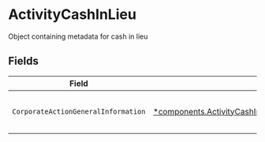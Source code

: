 # ActivityCashInLieu

Object containing metadata for cash in lieu


## Fields

| Field                                                                                                                                             | Type                                                                                                                                              | Required                                                                                                                                          | Description                                                                                                                                       |
| ------------------------------------------------------------------------------------------------------------------------------------------------- | ------------------------------------------------------------------------------------------------------------------------------------------------- | ------------------------------------------------------------------------------------------------------------------------------------------------- | ------------------------------------------------------------------------------------------------------------------------------------------------- |
| `CorporateActionGeneralInformation`                                                                                                               | [*components.ActivityCashInLieuCorporateActionGeneralInformation](../../models/components/activitycashinlieucorporateactiongeneralinformation.md) | :heavy_minus_sign:                                                                                                                                | Common fields for corporate actions                                                                                                               |